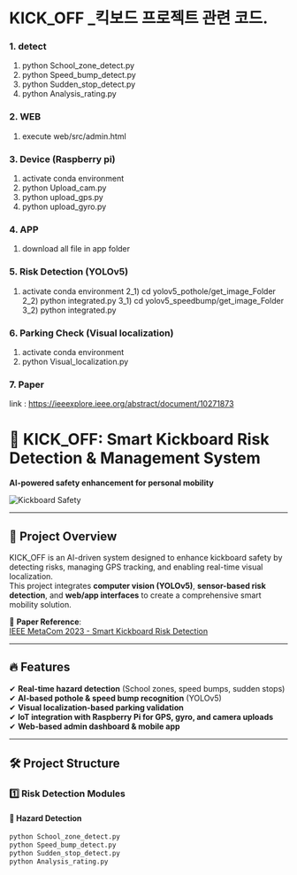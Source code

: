 # KICK_OFF _킥보드 프로젝트 관련 코드.

### 1. detect 
1) python School_zone_detect.py
2) python Speed_bump_detect.py
3) python Sudden_stop_detect.py
4) python Analysis_rating.py

### 2. WEB
1) execute web/src/admin.html

 
###  3. Device (Raspberry pi)
1) activate conda environment
2) python Upload_cam.py
3) python upload_gps.py
4) python upload_gyro.py

###  4. APP
1) download all file in app folder

###  5. Risk Detection (YOLOv5) 
1) activate conda environment
2_1) cd yolov5_pothole/get_image_Folder
2_2) python integrated.py
3_1) cd yolov5_speedbump/get_image_Folder
3_2) python integrated.py

###  6. Parking Check (Visual localization) 
1) activate conda environment
2) python Visual_localization.py


### 7. Paper
link : https://ieeexplore.ieee.org/abstract/document/10271873



# 🚀 KICK_OFF: Smart Kickboard Risk Detection & Management System  
**AI-powered safety enhancement for personal mobility**  

![Kickboard Safety](https://user-images.githubusercontent.com/your-image-url.png)  

---

## 📌 Project Overview  
KICK_OFF is an AI-driven system designed to enhance kickboard safety by detecting risks, managing GPS tracking, and enabling real-time visual localization.  
This project integrates **computer vision (YOLOv5)**, **sensor-based risk detection**, and **web/app interfaces** to create a comprehensive smart mobility solution.  

📖 **Paper Reference**:  
[IEEE MetaCom 2023 - Smart Kickboard Risk Detection](https://ieeexplore.ieee.org/abstract/document/10271873)  

---

## 🔥 Features  
✔ **Real-time hazard detection** (School zones, speed bumps, sudden stops)  
✔ **AI-based pothole & speed bump recognition** (YOLOv5)  
✔ **Visual localization-based parking validation**  
✔ **IoT integration with Raspberry Pi for GPS, gyro, and camera uploads**  
✔ **Web-based admin dashboard & mobile app**  

---

## 🛠️ Project Structure  

### 1️⃣ Risk Detection Modules  

#### 🚦 Hazard Detection  
```sh
python School_zone_detect.py
python Speed_bump_detect.py
python Sudden_stop_detect.py
python Analysis_rating.py
